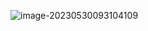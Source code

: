 



![image-20230530093104109](C:/Users/%E5%8D%97%E5%B7%9D/AppData/Roaming/Typora/typora-user-images/image-20230530093104109.png)